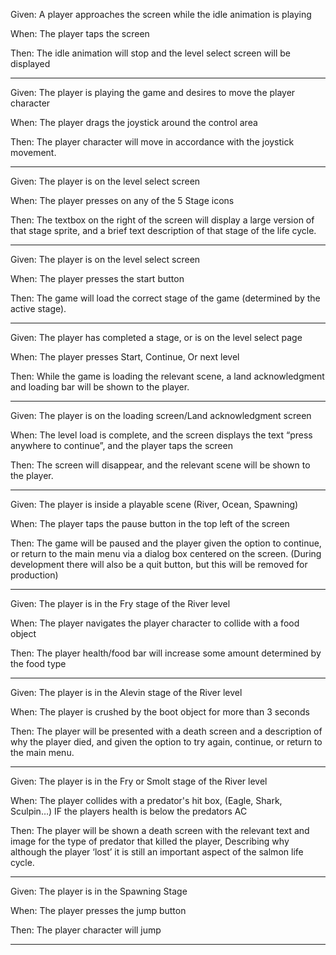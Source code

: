 Given:
	A player approaches the screen while the idle animation is playing

When:
	The player taps the screen

Then:
	The idle animation will stop and the level select screen will be displayed

---

Given:
	The player is playing the game and desires to move the player character

When:
	The player drags the joystick around the control area

Then:
	The player character will move in accordance with the joystick movement.

---

Given:
	The player is on the level select screen

When:
	The player presses on any of the 5 Stage icons

Then:
The textbox on the right of the screen will display a large version of that stage sprite, and a brief text description of that stage of the life cycle.

---

Given:
	The player is on the level select screen

When:
	The player presses the start button

Then:
	The game will load the correct stage of the game (determined by the active stage).

---


Given:
	The player has completed a stage, or is on the level select page

When:
	The player presses Start, Continue, Or next level

Then:
	While the game is loading the relevant scene, a land acknowledgment and loading bar will be shown to the player.

---

Given:
	The player is on the loading screen/Land acknowledgment screen

When:
	The level load is complete, and the screen displays the text “press anywhere to continue”, and the player taps the screen

Then:
	The screen will disappear, and the relevant scene will be shown to the player. 

---

Given:
	The player is inside a playable scene (River, Ocean, Spawning)

When:
	The player taps the pause button in the top left of the screen

Then:
	The game will be paused and the player given the option to continue, or return to the main menu via a dialog box centered on the screen. (During development there will also be a quit button, but this will be removed for production)

---

Given:
	The player is in the Fry stage of the River level

When:
	The player navigates the player character to collide with a food object

Then:
	The player health/food bar will increase some amount determined by the food type

---

Given:
	The player is in the Alevin stage of the River level

When:
	The player is crushed by the boot object for more than 3 seconds

Then:
	The player will be presented with a death screen and a description of why the player died, and given the option to try again, continue, or return to the main menu. 

---

Given:
	The player is in the Fry or Smolt stage of the River level

When:
	The player collides with a predator's hit box, (Eagle, Shark, Sculpin…) IF the players health is below the predators AC

Then:
	The player will be shown a death screen with the relevant text and image for the type of predator that killed the player, Describing why although the player ‘lost’ it is still an important aspect of the salmon life cycle. 

---

Given:
	The player is in the Spawning Stage

When:
	The player presses the jump button

Then:
	The player character will jump

---



